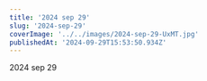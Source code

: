 ```yaml
---
title: '2024 sep 29'
slug: '2024-sep-29'
coverImage: '../../images/2024-sep-29-UxMT.jpg'
publishedAt: '2024-09-29T15:53:50.934Z'
---
```


2024 sep 29